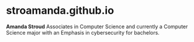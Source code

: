# stroamanda.github.io

**Amanda Stroud**
Associates in Computer Science and currently a Computer Science major with an Emphasis in cybersecurity for bachelors.
